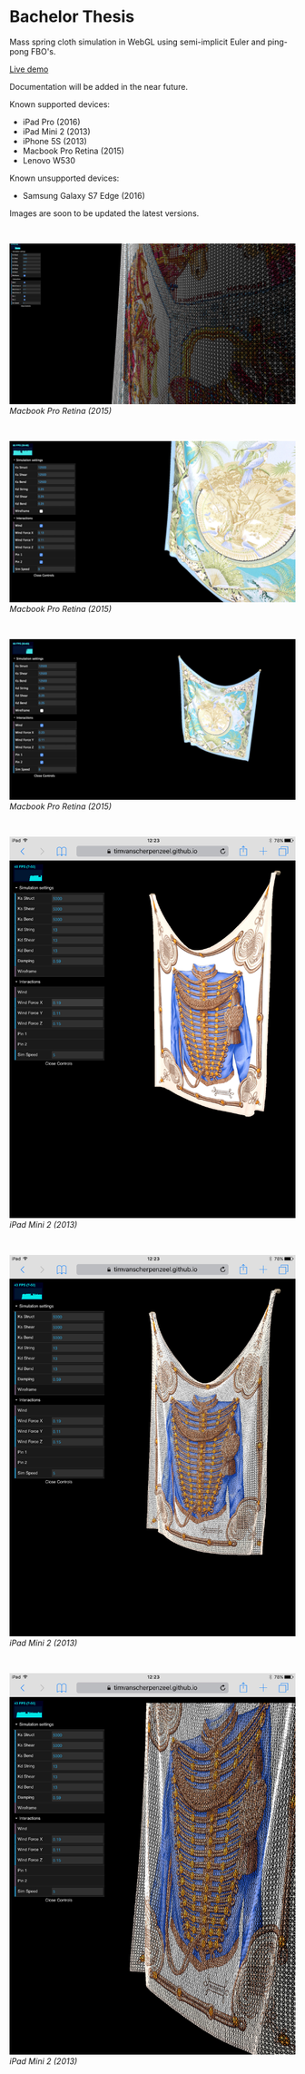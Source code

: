 # Bachelor Thesis
Mass spring cloth simulation in WebGL using semi-implicit Euler and ping-pong FBO's.

[Live demo](https://timvanscherpenzeel.github.io/Thesis/)

Documentation will be added in the near future.

Known supported devices:
- iPad Pro (2016)
- iPad Mini 2 (2013)
- iPhone 5S (2013)
- Macbook Pro Retina (2015)
- Lenovo W530

Known unsupported devices:
- Samsung Galaxy S7 Edge (2016)

Images are soon to be updated the latest versions.

&nbsp;

![1.jpg](/screenshots/1.jpg?raw=true)
*Macbook Pro Retina (2015)*

&nbsp;

![2.jpg](/screenshots/2.jpg?raw=true)
*Macbook Pro Retina (2015)*

&nbsp;

![3.jpg](/screenshots/3.jpg?raw=true)
*Macbook Pro Retina (2015)*

&nbsp;

![4.jpg](/screenshots/4.jpg?raw=true)
*iPad Mini 2 (2013)*

&nbsp;

![5.jpg](/screenshots/5.jpg?raw=true)
*iPad Mini 2 (2013)*

&nbsp;

![6.jpg](/screenshots/6.jpg?raw=true)
*iPad Mini 2 (2013)*

&nbsp;
